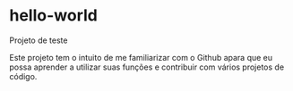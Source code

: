# hello-world
Projeto de teste

Este projeto tem o intuito de me familiarizar com o Github apara que eu possa aprender a utilizar suas funções e contribuir com vários projetos de código.
